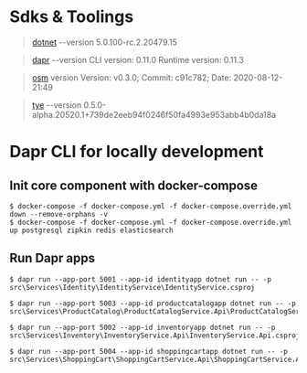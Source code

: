 # Sdks & Toolings

> [dotnet](dot.net) --version 5.0.100-rc.2.20479.15

> [dapr](https://github.com/dapr/dapr) --version CLI version: 0.11.0 Runtime version: 0.11.3

> [osm](https://github.com/openservicemesh/osm) version Version: v0.3.0; Commit: c91c782; Date: 2020-08-12-21:49

> [tye](https://github.com/dotnet/tye) --version 0.5.0-alpha.20520.1+739de2eeb94f0246f50fa4993e953abb4b0da18a


# Dapr CLI for locally development

## Init core component with docker-compose

```
$ docker-compose -f docker-compose.yml -f docker-compose.override.yml down --remove-orphans -v
$ docker-compose -f docker-compose.yml -f docker-compose.override.yml up postgresql zipkin redis elasticsearch
```

## Run Dapr apps

```
$ dapr run --app-port 5001 --app-id identityapp dotnet run -- -p src\Services\Identity\IdentityService\IdentityService.csproj
```

```
$ dapr run --app-port 5003 --app-id productcatalogapp dotnet run -- -p src\Services\ProductCatalog\ProductCatalogService.Api\ProductCatalogService.Api.csproj
```

```
$ dapr run --app-port 5002 --app-id inventoryapp dotnet run -- -p src\Services\Inventory\InventoryService.Api\InventoryService.Api.csproj
```

```
$ dapr run --app-port 5004 --app-id shoppingcartapp dotnet run -- -p src\Services\ShoppingCart\ShoppingCartService.Api\ShoppingCartService.Api.csproj
```